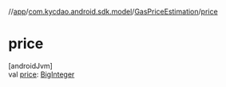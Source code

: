 //[app](../../../index.md)/[com.kycdao.android.sdk.model](../index.md)/[GasPriceEstimation](index.md)/[price](price.md)

# price

[androidJvm]\
val [price](price.md): [BigInteger](https://developer.android.com/reference/kotlin/java/math/BigInteger.html)

